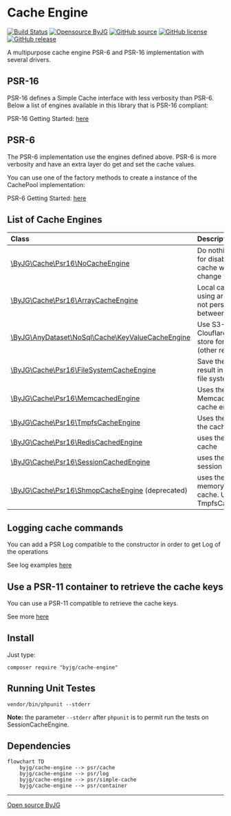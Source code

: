 # Cache Engine

[![Build Status](https://github.com/byjg/php-cache-engine/actions/workflows/phpunit.yml/badge.svg?branch=master)](https://github.com/byjg/php-cache-engine/actions/workflows/phpunit.yml)
[![Opensource ByJG](https://img.shields.io/badge/opensource-byjg-success.svg)](http://opensource.byjg.com)
[![GitHub source](https://img.shields.io/badge/Github-source-informational?logo=github)](https://github.com/byjg/php-cache-engine/)
[![GitHub license](https://img.shields.io/github/license/byjg/php-cache-engine.svg)](https://opensource.byjg.com/opensource/licensing.html)
[![GitHub release](https://img.shields.io/github/release/byjg/php-cache-engine.svg)](https://github.com/byjg/php-cache-engine/releases/)


A multipurpose cache engine PSR-6 and PSR-16 implementation with several drivers.

## PSR-16
 
PSR-16 defines a Simple Cache interface with less verbosity than PSR-6. Below a list
of engines available in this library that is PSR-16 compliant:

PSR-16 Getting Started: [here](docs/basic-usage-psr16-simplecache.md)

## PSR-6

The PSR-6 implementation use the engines defined above. PSR-6 is more verbosity and
have an extra layer do get and set the cache values.

You can use one of the factory methods to create a instance of the CachePool implementation:

PSR-6 Getting Started: [here](docs/basic-usage-psr6-cachepool.md)

## List of Cache Engines

| Class                                                                                            | Description                                                            |
|:-------------------------------------------------------------------------------------------------|:-----------------------------------------------------------------------|
| [\ByJG\Cache\Psr16\NoCacheEngine](docs/class-no-cache-engine.md)                                 | Do nothing. Use it for disable the cache without change your code      |
| [\ByJG\Cache\Psr16\ArrayCacheEngine](docs/class-array-cache-engine.md)                           | Local cache only using array. It does not persists between requests    |
| [\ByJG\AnyDataset\NoSql\Cache\KeyValueCacheEngine](https://github.com/byjg/php-anydataset-nosql) | Use S3-Like or ClouflareKV as a store for the cache (other repository) |
| [\ByJG\Cache\Psr16\FileSystemCacheEngine](docs/class-filesystem-cache-engine.md)                 | Save the cache result in the local file system                         |
| [\ByJG\Cache\Psr16\MemcachedEngine](docs/class-memcached-engine.md)                              | Uses the Memcached as the cache engine                                 |
| [\ByJG\Cache\Psr16\TmpfsCacheEngine](docs/class-tmpfs-cache-engine.md)                           | Uses the Tmpfs as the cache engine                                     |
| [\ByJG\Cache\Psr16\RedisCachedEngine](docs/class-redis-cache-engine.md)                          | uses the Redis as cache                                                |
| [\ByJG\Cache\Psr16\SessionCachedEngine](docs/class-session-cache-engine.md)                      | uses the PHP session as cache                                          |
| [\ByJG\Cache\Psr16\ShmopCacheEngine](docs/class-shmop-cache-engine.md) (deprecated)              | uses the shared memory area for cache. Use TmpfsCacheEngine.           |


## Logging cache commands
 
You can add a PSR Log compatible to the constructor in order to get Log of the operations

See log examples [here](docs/setup-log-handler.md)

## Use a PSR-11 container to retrieve the cache keys

You can use a PSR-11 compatible to retrieve the cache keys. 

See more [here](docs/psr11-usage.md)

## Install

Just type: 

```
composer require "byjg/cache-engine"
```


## Running Unit Testes

```
vendor/bin/phpunit --stderr
```

**Note:** the parameter `--stderr` after `phpunit` is to permit run the tests on SessionCacheEngine.  

## Dependencies

```mermaid
flowchart TD
    byjg/cache-engine --> psr/cache
    byjg/cache-engine --> psr/log
    byjg/cache-engine --> psr/simple-cache
    byjg/cache-engine --> psr/container
```
----
[Open source ByJG](http://opensource.byjg.com)
